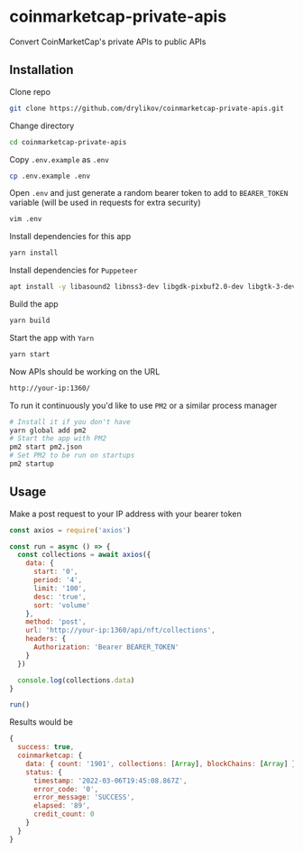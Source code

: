 # coinmarketcap-private-apis

Convert CoinMarketCap's private APIs to public APIs

## Installation

Clone repo
```bash
git clone https://github.com/drylikov/coinmarketcap-private-apis.git
```

Change directory
```bash
cd coinmarketcap-private-apis
```

Copy `.env.example` as `.env`
```bash
cp .env.example .env
```

Open `.env` and just generate a random bearer token to add to `BEARER_TOKEN` variable (will be used in requests for extra security)
```bash
vim .env
```

Install dependencies for this app
```bash
yarn install
```

Install dependencies for `Puppeteer`
```bash
apt install -y libasound2 libnss3-dev libgdk-pixbuf2.0-dev libgtk-3-dev libxss-dev
```

Build the app
```bash
yarn build
```

Start the app with `Yarn`
```bash
yarn start
```

Now APIs should be working on the URL
```bash
http://your-ip:1360/
```

To run it continuously you'd like to use `PM2` or a similar process manager
```bash
# Install it if you don't have
yarn global add pm2
# Start the app with PM2
pm2 start pm2.json
# Set PM2 to be run on startups
pm2 startup
```

## Usage

Make a post request to your IP address with your bearer token
```js
const axios = require('axios')

const run = async () => {
  const collections = await axios({
    data: {
      start: '0',
      period: '4',
      limit: '100',
      desc: 'true',
      sort: 'volume'
    },
    method: 'post',
    url: 'http://your-ip:1360/api/nft/collections',
    headers: {
      Authorization: 'Bearer BEARER_TOKEN'
    }
  })

  console.log(collections.data)
}

run()
```

Results would be
```js
{
  success: true,
  coinmarketcap: {
    data: { count: '1901', collections: [Array], blockChains: [Array] },
    status: {
      timestamp: '2022-03-06T19:45:08.867Z',
      error_code: '0',
      error_message: 'SUCCESS',
      elapsed: '89',
      credit_count: 0
    }
  }
}
```
